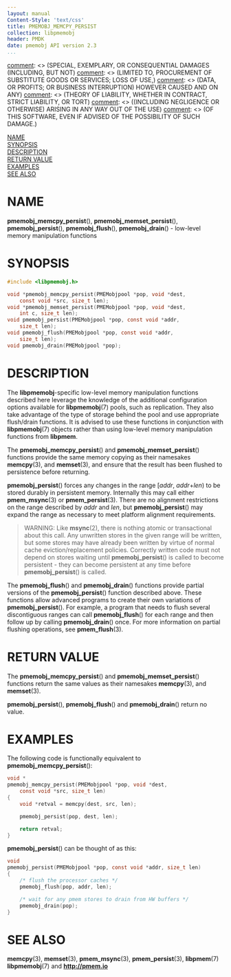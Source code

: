 ```yaml
---
layout: manual
Content-Style: 'text/css'
title: PMEMOBJ_MEMCPY_PERSIST
collection: libpmemobj
header: PMDK
date: pmemobj API version 2.3
...
```


[comment]: <> (Copyright 2017, Intel Corporation)

[comment]: <> (Redistribution and use in source and binary forms, with or without)
[comment]: <> (modification, are permitted provided that the following conditions)
[comment]: <> (are met:)
[comment]: <> (    * Redistributions of source code must retain the above copyright)
[comment]: <> (      notice, this list of conditions and the following disclaimer.)
[comment]: <> (    * Redistributions in binary form must reproduce the above copyright)
[comment]: <> (      notice, this list of conditions and the following disclaimer in)
[comment]: <> (      the documentation and/or other materials provided with the)
[comment]: <> (      distribution.)
[comment]: <> (    * Neither the name of the copyright holder nor the names of its)
[comment]: <> (      contributors may be used to endorse or promote products derived)
[comment]: <> (      from this software without specific prior written permission.)

[comment]: <> (THIS SOFTWARE IS PROVIDED BY THE COPYRIGHT HOLDERS AND CONTRIBUTORS)
[comment]: <> ("AS IS" AND ANY EXPRESS OR IMPLIED WARRANTIES, INCLUDING, BUT NOT)
[comment]: <> (LIMITED TO, THE IMPLIED WARRANTIES OF MERCHANTABILITY AND FITNESS FOR)
[comment]: <> (A PARTICULAR PURPOSE ARE DISCLAIMED. IN NO EVENT SHALL THE COPYRIGHT)
[comment]: <> (OWNER OR CONTRIBUTORS BE LIABLE FOR ANY DIRECT, INDIRECT, INCIDENTAL,)
[comment]: <> (SPECIAL, EXEMPLARY, OR CONSEQUENTIAL DAMAGES (INCLUDING, BUT NOT)
[comment]: <> (LIMITED TO, PROCUREMENT OF SUBSTITUTE GOODS OR SERVICES; LOSS OF USE,)
[comment]: <> (DATA, OR PROFITS; OR BUSINESS INTERRUPTION) HOWEVER CAUSED AND ON ANY)
[comment]: <> (THEORY OF LIABILITY, WHETHER IN CONTRACT, STRICT LIABILITY, OR TORT)
[comment]: <> ((INCLUDING NEGLIGENCE OR OTHERWISE) ARISING IN ANY WAY OUT OF THE USE)
[comment]: <> (OF THIS SOFTWARE, EVEN IF ADVISED OF THE POSSIBILITY OF SUCH DAMAGE.)

[comment]: <> (pmemobj_memcpy_persist.3 -- man page for Low-level memory manipulation)

[NAME](#name)<br />
[SYNOPSIS](#synopsis)<br />
[DESCRIPTION](#description)<br />
[RETURN VALUE](#return-value)<br />
[EXAMPLES](#examples)<br />
[SEE ALSO](#see-also)<br />


# NAME #

**pmemobj_memcpy_persist**(), **pmemobj_memset_persist**(), **pmemobj_persist**(),
**pmemobj_flush**(), **pmemobj_drain**() - low-level memory manipulation functions


# SYNOPSIS #

```c
#include <libpmemobj.h>

void *pmemobj_memcpy_persist(PMEMobjpool *pop, void *dest,
	const void *src, size_t len);
void *pmemobj_memset_persist(PMEMobjpool *pop, void *dest,
	int c, size_t len);
void pmemobj_persist(PMEMobjpool *pop, const void *addr,
	size_t len);
void pmemobj_flush(PMEMobjpool *pop, const void *addr,
	size_t len);
void pmemobj_drain(PMEMobjpool *pop);
```


# DESCRIPTION #

The **libpmemobj**-specific low-level memory manipulation functions described
here leverage the knowledge of the additional configuration options available
for **libpmemobj**(7) pools, such as replication. They also take advantage of
the type of storage behind the pool and use appropriate flush/drain functions.
It is advised to use these functions in conjunction with **libpmemobj**(7)
objects rather than using low-level memory manipulation functions from
**libpmem**.

The **pmemobj_memcpy_persist**() and **pmemobj_memset_persist**() functions
provide the same memory copying as their namesakes **memcpy**(3), and
**memset**(3), and ensure that the result has been flushed to persistence
before returning.

**pmemobj_persist**() forces any changes in the range \[*addr*, *addr*+*len*)
to be stored durably in persistent memory. Internally this may call either
**pmem_msync**(3) or **pmem_persist**(3). There are no alignment restrictions
on the range described by *addr* and *len*, but **pmemobj_persist**() may
expand the range as necessary to meet platform alignment requirements.

>WARNING:
Like **msync**(2), there is nothing atomic or transactional about this call.
Any unwritten stores in the given range will be written, but some stores may
have already been written by virtue of normal cache eviction/replacement
policies. Correctly written code must not depend on stores waiting until
**pmemobj_persist**() is called to become persistent - they can become
persistent at any time before **pmemobj_persist**() is called.

The **pmemobj_flush**() and **pmemobj_drain**() functions provide partial
versions of the **pmemobj_persist**() function described above.
These functions allow advanced programs to create their own variations of
**pmemobj_persist**().
For example, a program that needs to flush several discontiguous ranges can
call **pmemobj_flush**() for each range and then follow up by calling
**pmemobj_drain**() once. For more information on partial flushing operations,
see **pmem_flush**(3).


# RETURN VALUE #

The **pmemobj_memcpy_persist**() and **pmemobj_memset_persist**() functions
return the same values as their namesakes **memcpy**(3), and **memset**(3).

**pmemobj_persist**(), **pmemobj_flush**() and **pmemobj_drain**()
return no value.


# EXAMPLES #

The following code is functionally equivalent to
**pmemobj_memcpy_persist**():

```c
void *
pmemobj_memcpy_persist(PMEMobjpool *pop, void *dest,
	const void *src, size_t len)
{
	void *retval = memcpy(dest, src, len);

	pmemobj_persist(pop, dest, len);

	return retval;
}
```

**pmemobj_persist**() can be thought of as this:

```c
void
pmemobj_persist(PMEMobjpool *pop, const void *addr, size_t len)
{
	/* flush the processor caches */
	pmemobj_flush(pop, addr, len);

	/* wait for any pmem stores to drain from HW buffers */
	pmemobj_drain(pop);
}
```


# SEE ALSO #

**memcpy**(3), **memset**(3), **pmem_msync**(3),
**pmem_persist**(3), **libpmem**(7) **libpmemobj**(7)
and **<http://pmem.io>**
